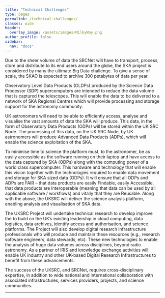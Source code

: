 ```yaml
---
title: "Technical Challenges"
type: pages
permalink: /technical-challenges/
classes: wide
header:
  overlay_image: /assets/images/MilkyWay.png
author_profile: false
sidebar: 
  nav: "docs"
--- 
```

Due to the sheer volume of data the SRCNet will have to transport, process, store and distribute to its end users around the globe, the SKA project is considered by many the ultimate Big Data challenge. To give a sense of scale, the SKAO is expected to archive 300 petabytes of data per year.  

Observatory Level Data Products (OLDPs) produced by the Science Data Processor (SDP) supercomputers are intended to reduce the data volume that is captured the telescopes. This will enable the data to be delivered to a network of SKA Regional Centres which will provide processing and storage support for the astronomy community.

UK astronomers will need to be able to efficiently access, analyse and visualise the vast amounts of data the SKA will produce. This data, in the form of Observatory Data Products (ODPs) will be stored within the UK SRC Node. The processing of this data, on the UK SRC Node, by UK astronomers will produce Advanced Data Products (ADPs), which will enable the science exploitation of the SKA. 

To minimise time to science the platform must, to the astronomer, be as easily accessible as the software running on their laptop and have access to the data captured by SKA (ODPs) along with the computing power of a world class supercomputer. This hardware and technology that will enable this vision together with the technologies required to enable data movement and storage for SKA sized data (ODPs). It will ensure that all ODPs and ADPs are FAIR – that data products are easily Findable, easily Accessible, that data products are Interoperable (meaning that data can be used by all applicable software / workflows) and vitally that they are Reusable. Along with the above, the UKSRC will deliver the science analysis platform, enabling analysis and visualisation of SKA data.

The UKSRC Project will undertake technical research to develop improve the to build on the UK’s existing leadership in cloud computing, data logistics, data archives, identify access and authorisation, and science platforms. The Project will also develop digital research infrastructure professionals who will produce and maintain these resources (e.g., research software engineers, data stewards, etc). These new technologies to enable the analysis of huge data volumes across disciplines, beyond radio astronomy. As a partner of IRIS and knowledge exchange activities will enable UK industry and other UK-based Digital Research Infrastructures to benefit from these advancements.  

The success of the UKSRC, and SRCNet, requires cross-disciplinary expertise, in addition to wide national and international collaboration with associated infrastructures, services providers, projects, and science communities.


---

